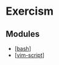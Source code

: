 Exercism
===

Modules
---

- [[bash]]
- [[vim-script]]

[//begin]: # "Autogenerated link references for markdown compatibility"
[bash]: bash.md "Bash"
[vim-script]: vim-script.md "Vim Script"
[//end]: # "Autogenerated link references"